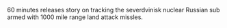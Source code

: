 60 minutes releases story on tracking the severdvinisk nuclear Russian sub armed with 1000 mile range land attack missles.

